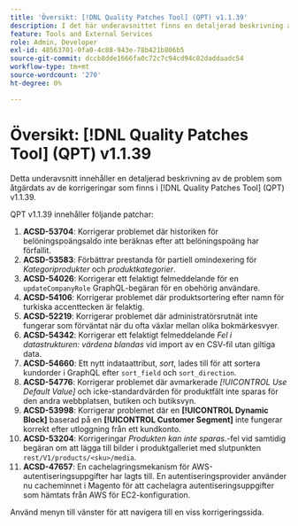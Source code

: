 ```yaml
---
title: 'Översikt: [!DNL Quality Patches Tool] (QPT) v1.1.39'
description: I det här underavsnittet finns en detaljerad beskrivning av de problem som åtgärdats av de korrigeringar som finns i  [!DNL Quality Patches Tool] (QPT) v1.1.39.
feature: Tools and External Services
role: Admin, Developer
exl-id: 48563701-0fa0-4c88-943e-78b421b806b5
source-git-commit: dccb8dde1666fa0c72c7c94cd94c82daddaadc54
workflow-type: tm+mt
source-wordcount: '270'
ht-degree: 0%

---
```


# Översikt: [!DNL Quality Patches Tool] (QPT) v1.1.39

Detta underavsnitt innehåller en detaljerad beskrivning av de problem som åtgärdats av de korrigeringar som finns i [!DNL Quality Patches Tool] (QPT) v1.1.39.

QPT v1.1.39 innehåller följande patchar:

1. **ACSD-53704**: Korrigerar problemet där historiken för belöningspoängsaldo inte beräknas efter att belöningspoäng har förfallit.
1. **ACSD-53583**: Förbättrar prestanda för partiell omindexering för *Kategoriprodukter* och *produktkategorier*.
1. **ACSD-54026**: Korrigerar ett felaktigt felmeddelande för en `updateCompanyRole` GraphQL-begäran för en obehörig användare.
1. **ACSD-54106**: Korrigerar problemet där produktsortering efter namn för turkiska accenttecken är felaktig.
1. **ACSD-52219**: Korrigerar problemet där administratörsrutnät inte fungerar som förväntat när du ofta växlar mellan olika bokmärkesvyer.
1. **ACSD-54342**: Korrigerar ett felaktigt felmeddelande *Fel i datastrukturen: värdena blandas* vid import av en CSV-fil utan giltiga data.
1. **ACSD-54660**: Ett nytt indataattribut, *sort*, lades till för att sortera kundorder i GraphQL efter `sort_field` och `sort_direction`.
1. **ACSD-54776**: Korrigerar problemet där avmarkerade *[!UICONTROL Use Default Value]* och icke-standardvärden för produktfält inte sparas för den andra webbplatsen, butiken och butiksvyn.
1. **ACSD-53998**: Korrigerar problemet där en **[!UICONTROL Dynamic Block]** baserad på en **[!UICONTROL Customer Segment]** inte fungerar korrekt efter utloggning från ett kundkonto.
1. **ACSD-53204**: Korrigeringar *Produkten kan inte sparas.*-fel vid samtidig begäran om att lägga till bilder i produktgalleriet med slutpunkten `rest/V1/products/<sku>/media`.
1. **ACSD-47657**: En cachelagringsmekanism för AWS-autentiseringsuppgifter har lagts till. En autentiseringsprovider använder nu cacheminnet i Magento för att cachelagra autentiseringsuppgifter som hämtats från AWS för EC2-konfiguration.

Använd menyn till vänster för att navigera till en viss korrigeringssida.
